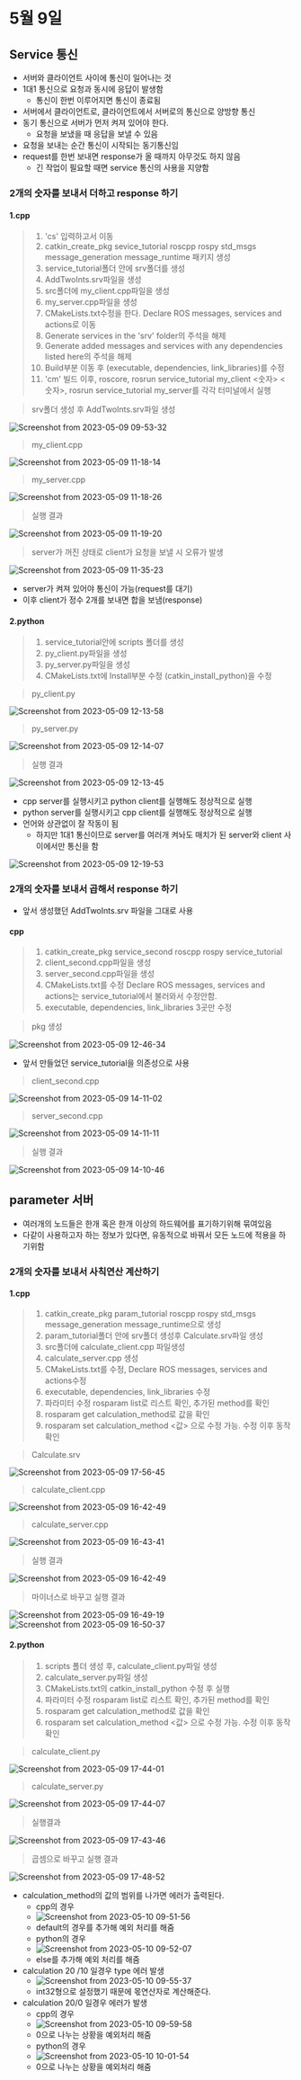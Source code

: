 # 5월 9일

## Service 통신
- 서버와 클라이언트 사이에 통신이 일어나는 것
- 1대1 통신으로 요청과 동시에 응답이 발생함
  - 통신이 한번 이루어지면 통신이 종료됨
- 서버에서 클라이언트로, 클라이언트에서 서버로의 통신으로 양방향 통신
- 동기 통신으로 서버가 먼저 켜져 있어야 한다.
  - 요청을 보냈을 때 응답을 보낼 수 있음
- 요청을 보내는 순간 통신이 시작되는 동기통신임
- request를 한번 보내면 response가 올 때까지 아무것도 하지 않음
  - 긴 작업이 필요할 때면 service 통신의 사용을 지양함

### 2개의 숫자를 보내서 더하고 response 하기

#### 1.cpp

> 1. 'cs' 입력하고서 이동
> 2. catkin_create_pkg sevice_tutorial roscpp rospy std_msgs message_generation message_runtime 패키지 생성
> 3. service_tutorial폴더 안에 srv폴더를 생성
> 4. AddTwoInts.srv파일을 생성
> 5. src폴더에 my_client.cpp파일을 생성
> 6. my_server.cpp파일을 생성
> 7. CMakeLists.txt수정을 한다. Declare ROS messages, services and actions로 이동
> 8. Generate services in the 'srv' folder의 주석을 해제
> 9. Generate added messages and services with any dependencies listed here의 주석을 해제
> 10. Build부분 이동 후 (executable, dependencies, link_libraries)를 수정
> 11. 'cm' 빌드 이후, roscore, rosrun service_tutorial my_client <숫자> <숫자>, rosrun service_tutorial my_server를 각각 터미널에서 실행

> srv폴더 생성 후 AddTwoInts.srv파일 생성

![Screenshot from 2023-05-09 09-53-32](https://user-images.githubusercontent.com/129160008/236978722-655df80d-948e-4516-9257-edadd1aaa29e.png)

> my_client.cpp

![Screenshot from 2023-05-09 11-18-14](https://user-images.githubusercontent.com/129160008/236978725-d4492767-6b18-4429-9d76-f42060a75757.png)

> my_server.cpp

![Screenshot from 2023-05-09 11-18-26](https://user-images.githubusercontent.com/129160008/236978731-63deacd4-7ecf-4653-8630-878024158626.png)

> 실행 결과

![Screenshot from 2023-05-09 11-19-20](https://user-images.githubusercontent.com/129160008/236978733-bc065123-d26f-4477-a830-8e7e6dd432dd.png)

> server가 꺼진 상태로 client가 요청을 보낼 시 오류가 발생

![Screenshot from 2023-05-09 11-35-23](https://user-images.githubusercontent.com/129160008/236979773-8df4bbdb-b5d8-452c-a6a6-ccf0a560a506.png)

- server가 켜져 있어야 통신이 가능(request를 대기)
- 이후 client가 정수 2개를 보내면 합을 보냄(response)

#### 2.python 

> 1. service_tutorial안에 scripts 폴더를 생성
> 2. py_client.py파일을 생성
> 3. py_server.py파일을 생성
> 4. CMakeLists.txt에 Install부분 수정 (catkin_install_python)을 수정

> py_client.py

![Screenshot from 2023-05-09 12-13-58](https://user-images.githubusercontent.com/129160008/236984952-a56dd21a-b509-4bb1-9c19-ed4f61017bb5.png)

> py_server.py

![Screenshot from 2023-05-09 12-14-07](https://user-images.githubusercontent.com/129160008/236984956-5524ff23-dccd-4f6e-ab22-a5cf0abf9555.png)

> 실행 결과

![Screenshot from 2023-05-09 12-13-45](https://user-images.githubusercontent.com/129160008/236984959-874dc379-e8ba-4097-ba1d-041569ca87fc.png)

- cpp server를 실행시키고 python client를 실행해도 정상적으로 실행
- python server를 실행시키고 cpp client를 실행해도 정상적으로 실행
- 언어와 상관없이 잘 작동이 됨
  - 하지만 1대1 통신이므로 server를 여러개 켜놔도 매치가 된 server와 client 사이에서만 통신을 함

![Screenshot from 2023-05-09 12-19-53](https://user-images.githubusercontent.com/129160008/236986922-d5fbc39e-a683-49bd-92cb-a2a48288b98d.png)

### 2개의 숫자를 보내서 곱해서 response 하기

- 앞서 생성했던 AddTwoInts.srv 파일을 그대로 사용

#### cpp
> 1. catkin_create_pkg service_second roscpp rospy service_tutorial
> 2. client_second.cpp파일을 생성
> 3. server_second.cpp파일을 생성
> 4. CMakeLists.txt를 수정 Declare ROS messages, services and actions는 service_tutorial에서 불러와서 수정안함.
> 5. executable, dependencies, link_libraries 3곳만 수정

> pkg 생성

![Screenshot from 2023-05-09 12-46-34](https://user-images.githubusercontent.com/129160008/237000438-cac7fde8-a77a-43ed-8287-d453ff1e44c7.png)

- 앞서 만들었던 service_tutorial을 의존성으로 사용

> client_second.cpp

![Screenshot from 2023-05-09 14-11-02](https://user-images.githubusercontent.com/129160008/237000447-7de3307f-ddf4-4193-a3c9-16ee6cfde0a2.png)

> server_second.cpp

![Screenshot from 2023-05-09 14-11-11](https://user-images.githubusercontent.com/129160008/237000449-8a7adb28-b83e-4a07-8b88-30e103866d20.png)

> 실행 결과

![Screenshot from 2023-05-09 14-10-46](https://user-images.githubusercontent.com/129160008/237000444-7e074dce-0b91-472d-bb91-c78a7d439f34.png)


## parameter 서버
- 여러개의 노드들은 한개 혹은 한개 이상의 하드웨어를 표기하기위해 묶여있음
- 다같이 사용하고자 하는 정보가 있다면, 유동적으로 바꿔서 모든 노드에 적용을 하기위함

### 2개의 숫자를 보내서 사칙연산 계산하기

#### 1.cpp

> 1. catkin_create_pkg param_tutorial roscpp rospy std_msgs message_generation message_runtime으로 생성
> 2. param_tutorial폴더 안에 srv폴더 생성후 Calculate.srv파일 생성
> 3. src폴더에 calculate_client.cpp 파일생성
> 4. calculate_server.cpp 생성
> 5. CMakeLists.txt를 수정, Declare ROS messages, services and actions수정
> 6. executable, dependencies, link_libraries 수정
> 7. 파라미터 수정 rosparam list로 리스트 확인, 추가된 method를 확인
> 8. rosparam get calculation_method로 값을 확인
> 9. rosparam set calculation_method <값> 으로 수정 가능. 수정 이후 동작 확인

> Calculate.srv

![Screenshot from 2023-05-09 17-56-45](https://user-images.githubusercontent.com/129160008/237046681-2bdd5e2e-159f-4edd-8866-820e903ba713.png)

> calculate_client.cpp

![Screenshot from 2023-05-09 16-42-49](https://user-images.githubusercontent.com/129160008/237042661-b61dcf60-99f6-4c75-ab0a-c9fe3984e45f.png)

> calculate_server.cpp

![Screenshot from 2023-05-09 16-43-41](https://user-images.githubusercontent.com/129160008/237042625-5a7374b9-996d-444f-aa1c-0673e2ade299.png)

> 실행 결과

![Screenshot from 2023-05-09 16-42-49](https://user-images.githubusercontent.com/129160008/237042763-b3714040-a2ed-4900-a1c9-f212296dbed3.png)

> 마이너스로 바꾸고 실행 결과

![Screenshot from 2023-05-09 16-49-19](https://user-images.githubusercontent.com/129160008/237042791-1ec85712-c5b5-45c6-9526-4532b8bbf0f1.png)
![Screenshot from 2023-05-09 16-50-37](https://user-images.githubusercontent.com/129160008/237042805-cea0d11d-86d6-4a7d-a996-73e59b70df93.png)

#### 2.python

> 1. scripts 폴더 생성 후, calculate_client.py파일 생성
> 2. calculate_server.py파일 생성
> 3. CMakeLists.txt의 catkin_install_python 수정 후 실행
> 4. 파라미터 수정 rosparam list로 리스트 확인, 추가된 method를 확인
> 5. rosparam get calculation_method로 값을 확인
> 6. rosparam set calculation_method <값> 으로 수정 가능. 수정 이후 동작 확인

> calculate_client.py

![Screenshot from 2023-05-09 17-44-01](https://user-images.githubusercontent.com/129160008/237045005-afe24d5c-2fd8-4f1b-8fc1-5d3b7bf738df.png)

> calculate_server.py

![Screenshot from 2023-05-09 17-44-07](https://user-images.githubusercontent.com/129160008/237045057-f6a76048-d549-40fb-817e-5edc466b48ac.png)

> 실행결과

![Screenshot from 2023-05-09 17-43-46](https://user-images.githubusercontent.com/129160008/237045078-f5693d69-44d0-4ed8-90b5-ef600f3b0428.png)

> 곱셈으로 바꾸고 실행 결과

![Screenshot from 2023-05-09 17-48-52](https://user-images.githubusercontent.com/129160008/237045111-d632cdf2-5690-4857-8192-4ff02f9d409f.png)

- calculation_method의 값의 범위를 나가면 에러가 출력된다.
  - cpp의 경우
  - ![Screenshot from 2023-05-10 09-51-56](https://github.com/ajhwan/ros-study/assets/129160008/b283fd6f-2f9e-4b74-835d-2fd308a90697)
  - default의 경우를 추가해 예외 처리를 해줌
  - python의 경우
  - ![Screenshot from 2023-05-10 09-52-07](https://github.com/ajhwan/ros-study/assets/129160008/27a9846c-0e38-4137-8b9c-8d526daa6b88)
  - else를 추가해 예외 처리를 해줌
- calculation 20 /10 일경우 type 에러 발생
  - ![Screenshot from 2023-05-10 09-55-37](https://github.com/ajhwan/ros-study/assets/129160008/f0a6ceaf-39cf-4731-a5b4-79b48bde10a1)
  - int32형으로 설정했기 때문에 몫연산자로 계산해준다.
- calculation 20/0 일경우 에러가 발생
  - cpp의 경우
  - ![Screenshot from 2023-05-10 09-59-58](https://github.com/ajhwan/ros-study/assets/129160008/1c27d705-045c-4509-bcee-4c0ddbbdce6a)
  - 0으로 나누는 상황을 예외처리 해줌
  - python의 경우
  - ![Screenshot from 2023-05-10 10-01-54](https://github.com/ajhwan/ros-study/assets/129160008/2176651c-43a4-477c-ae95-46a0741ef9bd)
  - 0으로 나누는 상황을 예외처리 해줌
